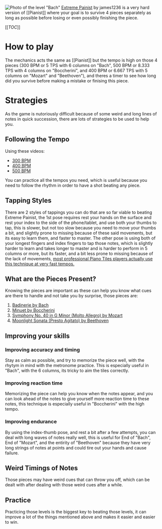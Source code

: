 ![Photo of the level "Bach"](https://www.fancade.com/wiki/uploads/Extreme%20Painist.png)
[Extreme Painist](https://play.fancade.com/5E9DB29F6FD5ADAF) by james1236 is a very hard version of [[Pianist]] where your goal is to survive 4 pieces separately as long as possible before losing or even possibly finishing the piece.

[[_TOC_]]

# How to play
The mechanics acts the same as [[Pianist]] but the tempo is high on those 4 pieces (300 BPM or 5 TPS with 6 columns on "Bach", 500 BPM or 8.333 TPS with 4 columns on "Boccherini", and 400 BPM or 6.667 TPS with 5 columns on "Mozart" and "Beethoven"), and theres a timer to see how long did you survive before making a mistake or finising this piece.

# Strategies
As the game is nutoriously difficult because of some weird and long lines of notes in quick succession, there are lots of strategies to be used to help you.

## Following the Tempo
Using these videos:
* [300 BPM](https://www.youtube.com/watch?v=6FbxFBR-hsQ)
* [400 BPM](https://www.youtube.com/watch?v=Vt69D9qen5o)
* [500 BPM](https://www.youtube.com/watch?v=PvSq2XcuDfw)

You can practice all the tempos you need, which is useful because you need to follow the rhythm in order to have a shot beating any piece.

## Tapping Styles
There are 2 styles of tappings you can do that are so far viable to beating Extreme Painist, the 1st pose requires rest your hands on the surface and rest your index to the side of the phone/tablet, and use both your thumbs to tap, this is slower, but not too slow because you need to move your thumbs a bit, and slightly prone to missing because of these said movements, but its easy to learn them, and faster to master. The other pose is using both of your longest fingers and index fingers to tap those notes, which is slightly harder to learn and takes longer to master and is harder to perform in 5 columns or more, but its faster, and a bit less prone to missing because of the lack of movements, [most professional Piano Tiles players actually use this technique at very fast tempos.](https://www.youtube.com/watch?v=uUEwX4OXN_I)

## What are the Pieces Present?
Knowing the pieces are important as these can help you know what cues are there to handle and not take you by surprise, those pieces are:

1. [Badinerie by Bach](https://www.youtube.com/watch?v=Tv40mcAM1ZA)
2. [Minuet by Boccherini](https://www.youtube.com/watch?v=kSE15tLBdso)
3. [Symphony No. 40 in G Minor (Molto Allegro) by Mozart](https://www.youtube.com/watch?v=-hJf4ZffkoI)
4. [Moonlight Sonata (Presto Agitato) by Beethoven](https://www.youtube.com/watch?v=BV7RkEL6oRc)

## Improving your skills
### Improving accuracy and timing
Stay as calm as possible, and try to memorize the piece well, with the rhytym in mind with the metronome practice. This is especially useful in "Bach", with the 6 columns, its tricky to aim the tiles correctly.
### Improving reaction time
Memorizing the piece can help you know when the notes appear, and you can look ahead of the notes to give yourself more reaction time to these notes, this technique is especially useful in "Boccherini" with the high tempo.
### Improving endurance
By using the index-thumb pose, and rest a bit after a few attempts, you can deal with long waves of notes really well, this is useful for End of "Bach", End of "Mozart", and the entirity of "Beethoven" because they have very long strings of notes at points and could tire out your hands and cause failure.
## Weird Timings of Notes
Those pieces may have weird cues that can throw you off, which can be dealt with after dealing with those weird cues after a while.
## Practice
Practicing those levels is the biggest key to beating those levels, it can improve a lot of the things mentioned above and makes it easier and easier to win.
